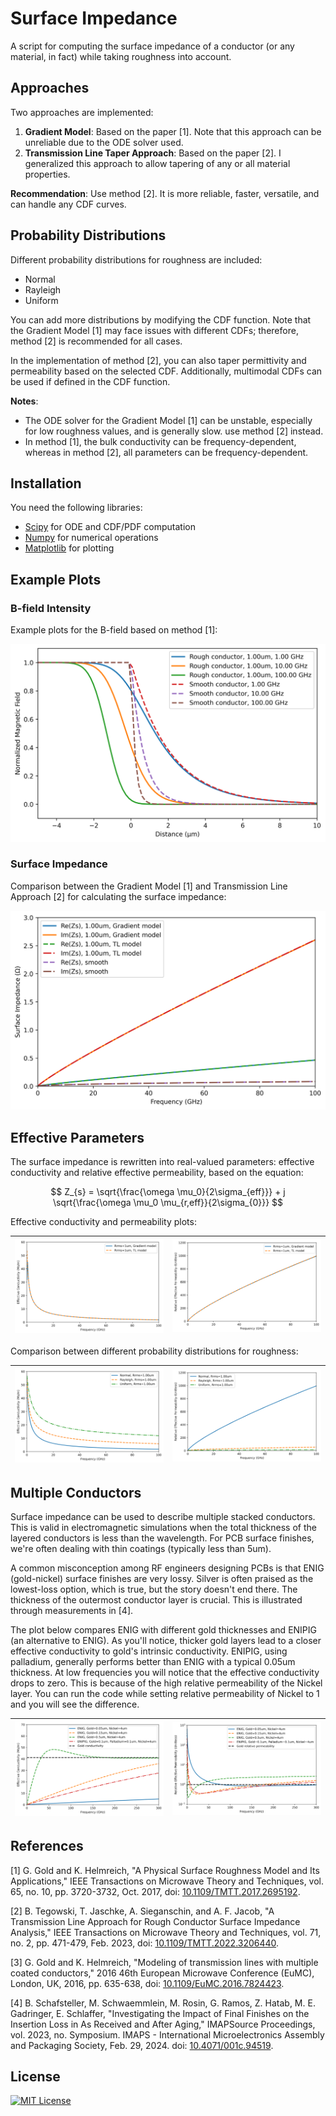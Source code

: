 # Surface Impedance

A script for computing the surface impedance of a conductor (or any material, in fact) while taking roughness into account.

## Approaches

Two approaches are implemented:

1. **Gradient Model**: Based on the paper [1]. Note that this approach can be unreliable due to the ODE solver used.
2. **Transmission Line Taper Approach**: Based on the paper [2]. I generalized this approach to allow tapering of any or all material properties.

**Recommendation**: Use method [2]. It is more reliable, faster, versatile, and can handle any CDF curves.

## Probability Distributions

Different probability distributions for roughness are included:

- Normal
- Rayleigh
- Uniform

You can add more distributions by modifying the CDF function. Note that the Gradient Model [1] may face issues with different CDFs; therefore, method [2] is recommended for all cases.

In the implementation of method [2], you can also taper permittivity and permeability based on the selected CDF. Additionally, multimodal CDFs can be used if defined in the CDF function.

**Notes**:

- The ODE solver for the Gradient Model [1] can be unstable, especially for low roughness values, and is generally slow. use method [2] instead.
- In method [1], the bulk conductivity can be frequency-dependent, whereas in method [2], all parameters can be frequency-dependent.

## Installation

You need the following libraries:

- [Scipy](https://scipy.org/) for ODE and CDF/PDF computation
- [Numpy](https://numpy.org/) for numerical operations
- [Matplotlib](https://matplotlib.org/) for plotting

## Example Plots

### B-field Intensity

Example plots for the B-field based on method [1]:

![B-field plot](images/B-field_plot.png)

### Surface Impedance

Comparison between the Gradient Model [1] and Transmission Line Approach [2] for calculating the surface impedance:

![Surface Impedance](images/surface_impedance.png)

## Effective Parameters

The surface impedance is rewritten into real-valued parameters: effective conductivity and relative effective permeability, based on the equation:

$$
Z_{s} = \sqrt{\frac{\omega \mu_0}{2\sigma_{eff}}} + j \sqrt{\frac{\omega \mu_0 \mu_{r,eff}}{2\sigma_{0}}}
$$

Effective conductivity and permeability plots:

![Effective Conductivity](./images/effective_sigma_norm.png) | ![Effective Permeability](./images/effective_mur_norm.png)
:--: | :--:

Comparison between different probability distributions for roughness:

![Effective Sigma PDFs](./images/effective_sigma_pdfs.png) | ![Effective Mur PDFs](./images/effective_mur_pdfs.png)
:--: | :--:


## Multiple Conductors

Surface impedance can be used to describe multiple stacked conductors. This is valid in electromagnetic simulations when the total thickness of the layered conductors is less than the wavelength. For PCB surface finishes, we're often dealing with thin coatings (typically less than 5um).

A common misconception among RF engineers designing PCBs is that ENIG (gold-nickel) surface finishes are very lossy. Silver is often praised as the lowest-loss option, which is true, but the story doesn't end there. The thickness of the outermost conductor layer is crucial. This is illustrated through measurements in [4].

The plot below compares ENIG with different gold thicknesses and ENIPIG (an alternative to ENIG). As you'll notice, thicker gold layers lead to a closer effective conductivity to gold's intrinsic conductivity. ENIPIG, using palladium, generally performs better than ENIG with a typical 0.05um thickness. At low frequencies you will notice that the effective conductivity drops to zero. This is because of the high relative permeability of the Nickel layer. You can run the code while setting relative permeability of Nickel to 1 and you will see the difference.

![Effective Conductivity](./images/effective_sigma_coating.png) | ![Effective Permeability](./images/effective_mur_coating.png)
:--: | :--:

## References

[1] G. Gold and K. Helmreich, "A Physical Surface Roughness Model and Its Applications," IEEE Transactions on Microwave Theory and Techniques, vol. 65, no. 10, pp. 3720-3732, Oct. 2017, doi: [10.1109/TMTT.2017.2695192](https://doi.org/10.1109/TMTT.2017.2695192).

[2] B. Tegowski, T. Jaschke, A. Sieganschin, and A. F. Jacob, "A Transmission Line Approach for Rough Conductor Surface Impedance Analysis," IEEE Transactions on Microwave Theory and Techniques, vol. 71, no. 2, pp. 471-479, Feb. 2023, doi: [10.1109/TMTT.2022.3206440](https://doi.org/10.1109/TMTT.2022.3206440).

[3] G. Gold and K. Helmreich, "Modeling of transmission lines with multiple coated conductors," 
2016 46th European Microwave Conference (EuMC), London, UK, 2016, pp. 635-638, doi: [10.1109/EuMC.2016.7824423](https://doi.org/10.1109/EuMC.2016.7824423).

[4] B. Schafsteller, M. Schwaemmlein, M. Rosin, G. Ramos, Z. Hatab, M. E. Gadringer, E. Schlaffer, "Investigating the Impact of Final Finishes on the Insertion Loss in As Received and After Aging," IMAPSource Proceedings, vol. 2023, no. Symposium. IMAPS - International Microelectronics Assembly and Packaging Society, Feb. 29, 2024. doi: [10.4071/001c.94519](https://doi.org/10.4071/001c.94519).

## License

[![MIT License](https://img.shields.io/badge/License-MIT-green.svg)](https://choosealicense.com/licenses/mit/)
